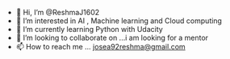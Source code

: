 - 👋 Hi, I’m @ReshmaJ1602
- 👀 I’m interested in AI , Machine learning and Cloud computing
- 🌱 I’m currently learning Python with Udacity 
- 💞️ I’m looking to collaborate on ...i am looking for a mentor 
- 📫 How to reach me ... josea92reshma@gmail.com

<!---
ReshmaJ1602/ReshmaJ1602 is a ✨ special ✨ repository because its `README.md` (this file) appears on your GitHub profile.
You can click the Preview link to take a look at your changes.
--->
